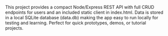 This project provides a compact Node/Express REST API with full CRUD endpoints for users and an included static client in index.html. Data is stored in a local SQLite database (data.db) making the app easy to run locally for testing and learning. Perfect for quick prototypes, demos, or tutorial projects.
